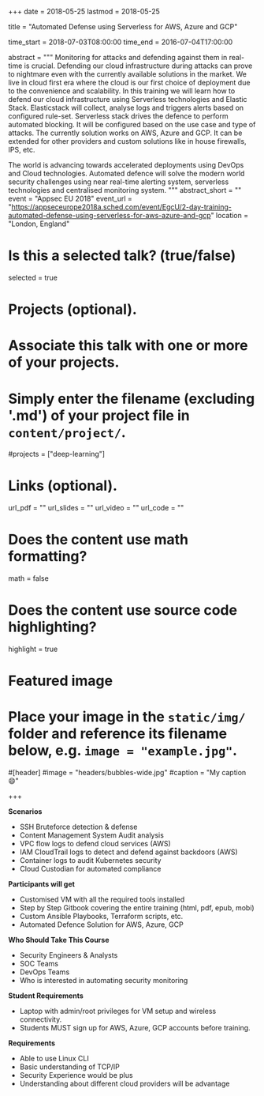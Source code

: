 +++
date = 2018-05-25
lastmod = 2018-05-25

title = "Automated Defense using Serverless for AWS, Azure and GCP"

time_start = 2018-07-03T08:00:00
time_end = 2016-07-04T17:00:00

abstract = """
Monitoring for attacks and defending against them in real-time is crucial. Defending our cloud infrastructure during attacks can prove to nightmare even with the currently available solutions in the market. We live in cloud first era where the cloud is our first choice of deployment due to the convenience and scalability. In this training we will learn how to defend our cloud infrastructure using Serverless technologies and Elastic Stack. Elasticstack will collect, analyse logs and triggers alerts based on configured rule-set. Serverless stack drives the defence to perform automated blocking. It will be configured based on the use case and type of attacks. The currently solution works on AWS, Azure and GCP. It can be extended for other providers and custom solutions like in house firewalls, IPS, etc.

The world is advancing towards accelerated deployments using DevOps and Cloud technologies. Automated defence will solve the modern world security challenges using near real-time alerting system, serverless technologies and centralised monitoring system.
"""
abstract_short = ""
event = "Appsec EU 2018"
event_url = "https://appseceurope2018a.sched.com/event/EgcU/2-day-training-automated-defense-using-serverless-for-aws-azure-and-gcp"
location = "London, England"

# Is this a selected talk? (true/false)
selected = true

# Projects (optional).
#   Associate this talk with one or more of your projects.
#   Simply enter the filename (excluding '.md') of your project file in `content/project/`.
#projects = ["deep-learning"]

# Links (optional).
url_pdf = ""
url_slides = ""
url_video = ""
url_code = ""

# Does the content use math formatting?
math = false

# Does the content use source code highlighting?
highlight = true

# Featured image
# Place your image in the `static/img/` folder and reference its filename below, e.g. `image = "example.jpg"`.

#[header]
#image = "headers/bubbles-wide.jpg"
#caption = "My caption :smile:"

+++

**Scenarios**

* SSH Bruteforce detection & defense
* Content Management System Audit analysis
* VPC flow logs to defend cloud services (AWS)
* IAM CloudTrail logs to detect and defend against backdoors (AWS)
* Container logs to audit Kubernetes security
* Cloud Custodian for automated compliance

**Participants will get**

* Customised VM with all the required tools installed
* Step by Step Gitbook covering the entire training (html, pdf, epub, mobi)
* Custom Ansible Playbooks, Terraform scripts, etc.
* Automated Defence Solution for AWS, Azure, GCP

**Who Should Take This Course**

* Security Engineers & Analysts
* SOC Teams
* DevOps Teams
* Who is interested in automating security monitoring

**Student Requirements**

* Laptop with admin/root privileges for VM setup and wireless connectivity.
* Students MUST sign up for AWS, Azure, GCP accounts before training.

**Requirements**

* Able to use Linux CLI
* Basic understanding of TCP/IP
* Security Experience would be plus
* Understanding about different cloud providers will be advantage